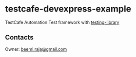 # testcafe-devexpress-example
TestCafe Automation Test framework with [testing-library](https://github.com/testing-library/testcafe-testing-library)

## Contacts

Owner: [beemi.raja@gmail.com](beemi.raja@gmail.com)
